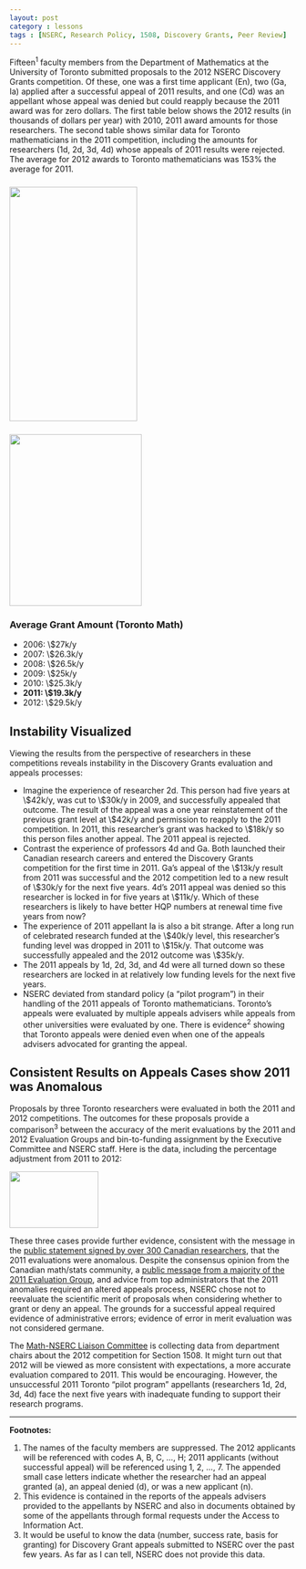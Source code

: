 ```yaml
---
layout: post
category : lessons
tags : [NSERC, Research Policy, 1508, Discovery Grants, Peer Review]
---
```


<!-- -->

Fifteen<sup>1</sup> faculty members from the Department of Mathematics at the University of Toronto submitted proposals to the 2012 NSERC Discovery Grants competition. Of these, one was a first time applicant (En), two (Ga, Ia) applied after a successful appeal of 2011 results, and one (Cd) was an appellant whose appeal was denied but could reapply because the 2011 award was for zero dollars. The first table below shows the 2012 results (in thousands of dollars per year) with 2010, 2011 award amounts for those researchers. The second table shows similar data for Toronto mathematicians in the 2011 competition, including the amounts for researchers (1d, 2d, 3d, 4d) whose appeals of 2011 results were rejected. The average for 2012 awards to Toronto mathematicians was 153% the average for 2011.
<h3 id="averagegrantamounttorontomath"><a rel="attachment wp-att-1150" href="http://blog.math.toronto.edu/colliand/2012/04/06/a-report-on-the-2012-nserc-discovery-grants-results-for-toronto-math/2012competitionresults/"><img class="size-full wp-image-1150 alignnone" src="http://blog.math.toronto.edu/colliand/files/2012/04/2012CompetitionResults.png" alt="" width="224" height="411" /></a></h3>
<h3><a rel="attachment wp-att-1151" href="http://blog.math.toronto.edu/colliand/2012/04/06/a-report-on-the-2012-nserc-discovery-grants-results-for-toronto-math/2011competitionresults/"><img class="alignnone size-full wp-image-1151" src="http://blog.math.toronto.edu/colliand/files/2012/04/2011CompetitionResults.png" alt="" width="232" height="301" /></a></h3>
<h3>Average Grant Amount (Toronto Math)</h3>
<ul>
	<li>2006: \$27k/y</li>
	<li>2007: \$26.3k/y</li>
	<li>2008: \$26.5k/y</li>
	<li>2009: \$25k/y</li>
	<li>2010: \$25.3k/y</li>
	<li><strong>2011: \$19.3k/y</strong></li>
	<li>2012: \$29.5k/y</li>
</ul>
<h2 id="instabilityvisualized">Instability Visualized</h2>
Viewing the results from the perspective of researchers in these competitions reveals instability in the Discovery Grants evaluation and appeals processes:
<ul>
	<li>Imagine the experience of researcher 2d. This person had five years at \$42k/y, was cut to \$30k/y in 2009, and successfully appealed that outcome. The result of the appeal was a one year reinstatement of the previous grant level at \$42k/y and permission to reapply to the 2011 competition. In 2011, this researcher’s grant was hacked to \$18k/y so this person files another appeal. The 2011 appeal is rejected.</li>
	<li>Contrast the experience of professors 4d and Ga. Both launched their Canadian research careers and entered the Discovery Grants competition for the first time in 2011. Ga’s appeal of the \$13k/y result from 2011 was successful and the 2012 competition led to a new result of \$30k/y for the next five years. 4d’s 2011 appeal was denied so this researcher is locked in for five years at \$11k/y. Which of these researchers is likely to have better HQP numbers at renewal time five years from now?</li>
	<li>The experience of 2011 appellant Ia is also a bit strange. After a long run of celebrated research funded at the \$40k/y level, this researcher’s funding level was dropped in 2011 to \$15k/y. That outcome was successfully appealed and the 2012 outcome was \$35k/y.</li>
	<li>The 2011 appeals by 1d, 2d, 3d, and 4d were all turned down so these researchers are locked in at relatively low funding levels for the next five years.</li>
	<li>NSERC deviated from standard policy (a “pilot program”) in their handling of the 2011 appeals of Toronto mathematicians. Toronto’s appeals were evaluated by multiple appeals advisers while appeals from other universities were evaluated by one. There is evidence<sup>2</sup> showing that Toronto appeals were denied even when one of the appeals advisers advocated for granting the appeal.</li>
</ul>
<h2 id="consistentresultsonappealscasesshow2011wasanomalous">Consistent Results on Appeals Cases show 2011 was Anomalous</h2>
Proposals by three Toronto researchers were evaluated in both the 2011 and 2012 competitions. The outcomes for these proposals provide a comparison<sup>3</sup> between the accuracy of the merit evaluations by the 2011 and 2012 Evaluation Groups and bin-to-funding assignment by the Executive Committee and NSERC staff. Here is the data, including the percentage adjustment from 2011 to 2012:

<a rel="attachment wp-att-1157" href="http://blog.math.toronto.edu/colliand/2012/04/06/a-report-on-the-2012-nserc-discovery-grants-results-for-toronto-math/2011v2012changes-2/"><img class="alignnone size-full wp-image-1157" src="http://blog.math.toronto.edu/colliand/files/2012/04/2011v2012Changes1.png" alt="" width="156" height="99" /></a>

These three cases provide further evidence, consistent with the message in the <a href="https://nmlc.math.ca/blog/blog/2011/04/26/canadian-mathematics-community-statement-about-nserc-discovery-grants/">public statement signed by over 300 Canadian researchers</a>, that the 2011 evaluations were anomalous. Despite the consensus opinion from the Canadian math/stats community, a <a href="https://nmlc.math.ca/blog/blog/2011/11/22/eg-letter-to-s-fortier/">public message from a majority of the 2011 Evaluation Group</a>, and advice from top  administrators that the 2011 anomalies required an altered appeals process, NSERC chose not to reevaluate the scientific merit of proposals when considering whether to grant or deny an appeal. The grounds for a successful appeal required evidence of administrative errors; evidence of error in merit evaluation was not considered germane.

The <a href="http://nmlc.math.ca/blog/">Math-NSERC Liaison Committee</a> is collecting data from department chairs about the 2012 competition for Section 1508. It might turn out that 2012 will be viewed as more consistent with expectations, a more accurate evaluation compared to 2011. This would be encouraging. However, the unsuccessful 2011 Toronto “pilot program” appellants (researchers 1d, 2d, 3d, 4d) face the next five years with inadequate funding to support their research programs.
<div class="footnotes">

<hr />

<strong>Footnotes:</strong>
<ol>
	<li>The names of the faculty members are suppressed. The 2012 applicants will be referenced with codes A, B, C, …, H; 2011 applicants (without successful appeal) will be referenced using 1, 2, …, 7. The appended small case letters indicate whether the researcher had an appeal granted (a), an appeal denied (d), or was a new applicant (n).</li>
	<li>This evidence is contained in the reports of the appeals advisers provided to the appellants by NSERC and also in documents obtained by some of the appellants through formal requests under the Access to Information Act.</li>
	<li>It would be useful to know the data (number, success rate, basis for granting) for Discovery Grant appeals submitted to NSERC over the past few years. As far as I can tell, NSERC does not provide this data.</li>
</ol>
</div>
&nbsp;